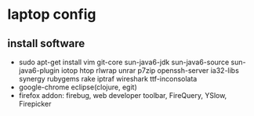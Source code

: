 laptop config
=============


install software
----------------
* sudo apt-get install vim git-core sun-java6-jdk sun-java6-source sun-java6-plugin iotop htop rlwrap unrar p7zip
openssh-server ia32-libs synergy rubygems rake iptraf wireshark ttf-inconsolata
* google-chrome eclipse(clojure, egit)
* firefox addon: firebug, web developer toolbar, FireQuery, YSlow, Firepicker




